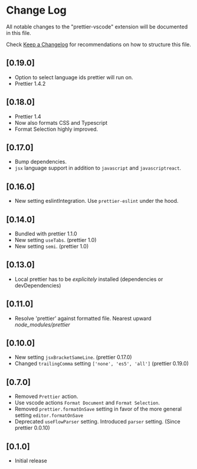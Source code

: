 # Change Log
All notable changes to the "prettier-vscode" extension will be documented in this file.

Check [Keep a Changelog](http://keepachangelog.com/) for recommendations on how to structure this file.
## [0.19.0]
- Option to select language ids prettier will run on.
- Prettier 1.4.2

## [0.18.0]
 - Prettier 1.4
 - Now also formats CSS and Typescript
 - Format Selection highly improved.

## [0.17.0]
 - Bump dependencies.
 - `jsx` language support in addition to `javascript` and `javascriptreact`.

## [0.16.0]
- New setting eslintIntegration. Use `prettier-eslint` under the hood.

## [0.14.0]
- Bundled with prettier 1.1.0
- New setting `useTabs`. (prettier 1.0)
- New setting `semi`. (prettier 1.0)

## [0.13.0]
- Local prettier has to be *explicitely* installed (dependencies or devDependencies)

## [0.11.0]
- Resolve 'prettier' against formatted file. Nearest upward *node_modules/prettier*

## [0.10.0]
- New setting `jsxBracketSameLine`. (prettier 0.17.0)
- Changed `trailingComma` setting `['none', 'es5', 'all']` (prettier 0.19.0)

## [0.7.0]
- Removed `Prettier` action.
- Use vscode actions `Format Document` and `Format Selection`.
- Removed `prettier.formatOnSave` setting in favor of the more general setting `editor.formatOnSave` 
- Deprecated `useFlowParser` setting. Introduced `parser` setting. (Since prettier 0.0.10)

## [0.1.0]
- Initial release
